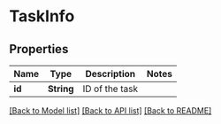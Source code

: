 # TaskInfo

## Properties

Name | Type | Description | Notes
------------ | ------------- | ------------- | -------------
**id** | **String** | ID of the task | 

[[Back to Model list]](../README.md#documentation-for-models) [[Back to API list]](../README.md#documentation-for-api-endpoints) [[Back to README]](../README.md)


